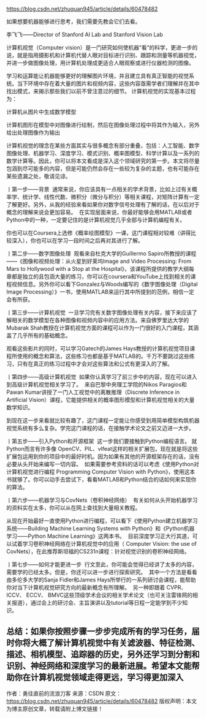 https://blog.csdn.net/zhuquan945/article/details/60478482

如果想要机器能够进行思考，我们需要先教会它们去看。 

李飞飞——Director of Stanford AI Lab and Stanford Vision Lab

计算机视觉（Computer vision）是一门研究如何使机器“看”的科学，更进一步的说，就是指用摄影机和计算机代替人眼对目标进行识别、跟踪和测量等机器视觉，并进一步做图像处理，用计算机处理成更适合人眼观察或进行仪器检测的图像。

学习和运算能让机器能够更好的理解图片环境，并且建立具有真正智能的视觉系统。当下环境中存在着大量的图片和视频内容，这些内容亟需学者们理解并在其中找出模式，来揭示那些我们以前不曾注意过的细节。 计算机视觉的实现基本过程为：

计算机从图片中生成数学模型

计算机图形在模型中对图像进行绘制，然后在图像处理过程中将其作为输入，另外给出处理图像作为输出 



计算机视觉的理念在某些方面其实与很多概念有部分重叠，包括：人工智能、数字图像处理、机器学习、深度学习、模式识别、概率图模型、科学计算以及一系列的数学计算等。因此，你可以将本文看成是深入这个领域研究的第一步。本文将尽量包涵到尽可能多的内容，但是可能仍然会存在一些较为复杂的主题，也有可能存在某些遗漏之处，敬请见谅。

丨第一步——背景 
通常来说，你应该具有一点相关的学术背景，比如上过有关概率学、统计学、线性代数、微积分（微分与积分）等相关课程，对矩阵计算有一定了解更好。另外，从我的经验来看如果你对数字信号处理有了解的话，在以后对于概念的理解来说会更加容易。 
在实现层面来说，你最好能够会用MATLAB或者Python中的一种，一定要记住的是计算机视觉几乎全部与计算机编程有关。 



你也可以在Coursera上选修《概率绘图模型》一课，这门课程相对较难（讲得比较深入），你也可以在学习一段时间之后再对其进行了解。


丨第二步——数字图像处理 
观看来自杜克大学的Guillermo Sapiro所教授的课程——《图像和视频处理：从火星到好莱坞Image and Video Processing: From Mars to Hollywood with a Stop at the Hospital》，该课程所提供的教学大纲每章都是独立的且包涵大量的练习，你可以在coursera和YouTube上找到相关的课程视频信息。另外你可以看下Gonzalez与Woods编写的《数字图像处理（Digital Image Processing）》一书，使用MATLAB来运行其中所提到的范例，相信一定会有所获。



丨第三步——计算机视觉 
一旦学习完有关数字图像处理有关内容，接下来应该了解相关的数学模型在各种图像和视频内容中的应用方法。来自佛罗里达大学的Mubarak Shah教授在计算机视觉方面的课程可以作为一门很好的入门课程，其涵盖了几乎所有的基础概念。 



观看这些影片的同时，可以学习Gatech的James Hays教授的计算机视觉项目课程所使用的概念和算法，这些练习也都是基于MATLAB的。千万不要跳过这些练习，只有在真正的练习过程中才会对这些算法和公式有更深入的了解。

丨第四步——高级计算机视觉 
如果你认真学习了前三步中的内容，现在可以进入到高级计算机视觉相关学习了。 
来自巴黎中央理工学院的Nikos Paragios和Pawan Kumar讲授了一门人工视觉中的离散推理（Discrete Inference in Artificial Vision）课程，它能提供相关的概率图形模型和计算机视觉相关的大量数学知识。



到现在这一步来看就比较有趣了，这门课程一定能让你感受到用简单模型构筑机器视觉系统有多么复杂。学完这门课程的话，在接触学术论文之前又迈进一大步。

丨第五步——引入Python和开源框架 
这一步我们要接触到Python编程语言。
就Python而言有许多像 OpenCV、PIL、vlfeat这样的相关扩展包，现在就是将这些扩展包运用到你的项目中的最好时机。因为如果有其他的开源框架存在的话，没有必要从头开始来编写一切内容。 
如果需要参考资料的话可以考虑《使用Python对计算机视觉进行编程 Programming Computer Vision with Python》，使用这本书就够了。你可以动手去尝试下，看看MATLAB和Python结合的话如何来实现你的算法。

丨第六步——机器学习与CovNets（卷积神经网络） 
有关如何从头开始机器学习的资料实在太多，你可以从在网上查找到大量相关教程。

从现在开始最好一直使用Python进行编程，可以看下《使用Python建立机器学习系统——Building Machine Learning Systems with Python》和《Python机器学习——Python Machine Learning》这两本书。 
目前深度学习正大行其道，可以试着学习卷积神经网络在计算机视觉中的应用（ Computer Vision: the use of CovNets），在此推荐斯坦福的CS231n课程：针对视觉识别的卷积神经网络。 



丨第七步——如何才能更进一步 
行文至此，你可能会觉得已经讲了太多的内容，需要学的已经太多。但是，你还可以进一步进行探索研究。 
其中一个方法是看看由多伦多大学的Sanja Fidler和James Hays所举行的一系列研讨会课程，能帮助你对当下计算机视觉研究方向的最新概念有所理解。 
另一种即跟着 CVPR、ICCV、 ECCV、 BMVC这些顶级学术会议的相关学术论文（也可关注雷锋网的相关报道），通过会上的研讨会、主旨演讲以及tutorial等日程一定能学到不少知识。 

总结：如果你按照步骤一步步完成所有的学习任务，届时你将大概了解计算机视觉中有关滤波器、特征检测、描述、相机模型、追踪器的历史，另外还学习到分割和识别、神经网络和深度学习的最新进展。希望本文能帮助你在计算机视觉领域走得更远，学习得更加深入
--------------------- 
作者：勇往直前的流浪刀客 
来源：CSDN 
原文：https://blog.csdn.net/zhuquan945/article/details/60478482 
版权声明：本文为博主原创文章，转载请附上博文链接！